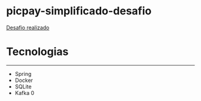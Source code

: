 # picpay-simplificado-desafio

[Desafio realizado](https://github.com/PicPay/picpay-desafio-backend?tab=readme-ov-file)

# Tecnologias
___

- Spring
- Docker
- SQLite
- Kafka
0
